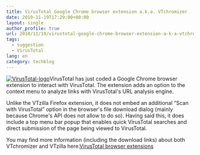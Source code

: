 ```yaml
---
title: VirusTotal Google Chrome browser extension a.k.a. VTchromizer
date: 2010-11-19T17:29:00+00:00
layout: single
author_profile: true
url: 2010/11/19/virustotal-google-chrome-browser-extension-a-k-a-vtchromizer/
tags:
  - suggestion
  - VirusTotal
lang: en
category: techblog
---
```

[![VirusTotal-logo](http://lh6.ggpht.com/_vaUVXcmC3OI/TOas_hGB2KI/AAAAAAAADLQ/6KPmmBR4tZ0/VirusTotal-logo_thumb%5B1%5D.png?imgmax=800 "VirusTotal-logo")](http://lh4.ggpht.com/_vaUVXcmC3OI/TOas92K-UwI/AAAAAAAADLM/n3T-SxL5xdA/s1600-h/VirusTotal-logo%5B3%5D.png)VirusTotal has just coded a Google Chrome browser extension to interact with VirusTotal. The extension adds an option to the context menu to analyze links with VirusTotal's URL analysis engine.

Unlike the VTzilla Firefox extension, it does not embed an additional “Scan with VirusTotal” option in the browser's file download dialog (mainly because Chrome's API does not allow to do so). Having said this, it does include a top menu bar popup that enables quick VirusTotal searches and direct submission of the page being viewed to VirusTotal.

You may find more information (including the download links) about both VTchromizer and VTzilla here:[VirusTotal browser extensions](http://www.virustotal.com/advanced.html#browser-addons)